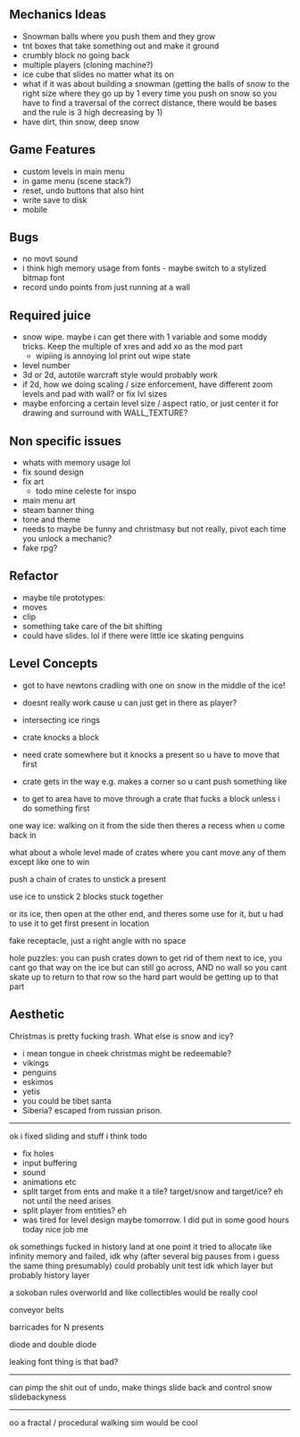 ## Mechanics Ideas
 - Snowman balls where you push them and they grow
 - tnt boxes that take something out and make it ground
 - crumbly block no going back
 - multiple players (cloning machine?)
 - ice cube that slides no matter what its on
 - what if it was about building a snowman (getting the balls of snow to the right size where they go up by 1 every time you push on snow so you have to find a traversal of the correct distance, there would be bases and the rule is 3 high decreasing by 1)
  - have dirt, thin snow, deep snow

## Game Features
 - custom levels in main menu
 - in game menu (scene stack?)
 - reset, undo buttons that also hint 
 - write save to disk
 - mobile

## Bugs
 - no movt sound
 - i think high memory usage from fonts - maybe switch to a stylized bitmap font
 - record undo points from just running at a wall

## Required juice
 - snow wipe. maybe i can get there with 1 variable and some moddy tricks. Keep the multiple of xres and add xo as the mod part
    - wipiing is annoying lol print out wipe state
 - level number
 - 3d or 2d, autotile warcraft style would probably work
 - if 2d, how we doing scaling / size enforcement, have different zoom levels and pad with wall? or fix lvl sizes
 - maybe enforcing a certain level size / aspect ratio, or just center it for drawing and surround with WALL_TEXTURE?


## Non specific issues
 - whats with memory usage lol
 - fix sound design
 - fix art
   - todo mine celeste for inspo
 - main menu art
 - steam banner thing
 - tone and theme
  - needs to maybe be funny and christmasy but not really, pivot each time you unlock a mechanic?
  - fake rpg?

## Refactor
 - maybe tile prototypes:
  - moves
  - clip
  - something take care of the bit shifting
   - could have slides. lol if there were little ice skating penguins

 ## Level Concepts
 - got to have newtons cradling with one on snow in the middle of the ice!
  - doesnt really work cause u can just get in there as player?
 - intersecting ice rings


 - crate knocks a block
  - need crate somewhere but it knocks a present so u have to move that first
 - crate gets in the way e.g. makes a corner so u cant push something
 like 
 - to get to area have to move through a crate that fucks a block unless i do something first

 one way ice: walking on it from the side then theres a recess when u come back in

 what about a whole level made of crates where you cant move any of them except like one to win

 push a chain of crates to unstick a present


 use ice to unstick 2 blocks stuck together


or its ice, then open at the other end, and theres some use for it, but u had to use it to get first present in  location

fake receptacle, just a right angle with no space


hole puzzles:
you can push crates down to get rid of them
next to ice, you cant go that way on the ice but can still go across, AND no wall so you cant skate up to return to that row
so the hard part would be getting up to that part




 ## Aesthetic
Christmas is pretty fucking trash. What else is snow and icy?
 - i mean tongue in cheek christmas might be redeemable?
 - vikings
 - penguins
 - eskimos
 - yetis
 - you could be tibet santa
 - Siberia? escaped from russian prison.


 --------

ok i fixed sliding and stuff i think
todo 
 - fix holes
 - input buffering
 - sound
 - animations etc
 - split target from ents and make it a tile? target/snow and target/ice? eh not until the need arises
 - split player from entities? eh
 - was tired for level design maybe tomorrow. I did put in some good hours today nice job me


 ok somethings fucked in history land
 at one point it tried to allocate like infinity memory and failed, idk why (after several big pauses from i guess the same thing presumably)
 could probably unit test
 idk which layer but probably history layer

 a sokoban rules overworld and like collectibles would be really cool

 conveyor belts

 barricades for N presents


diode and double diode

leaking font thing is that bad?

--------------

can pimp the shit out of undo, make things slide back and control snow slidebackyness

---------

 oo a fractal / procedural walking sim would be cool
